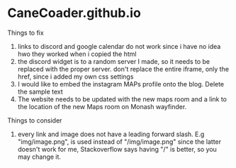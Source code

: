 # CaneCoader.github.io

Things to fix
1. links to discord and google calendar do not work since i have no idea hwo they worked when i copied the html
2. the discord widget is to a random server I made, so it needs to be replaced with the proper server. don't replace the entire iframe, only the href, since i added my own css settings
3. I would like to embed the instagram MAPs profile onto the blog. Delete the sample text
4. The website needs to be updated with the new maps room and a link to the location of the new Maps room on Monash wayfinder. 

Things to consider
1. every link and image does not have a leading forward slash. E.g "img/image.png", is used instead of "/img/image.png" since the latter doesn't work for me, Stackoverflow says having "/" is better, so you may change it.